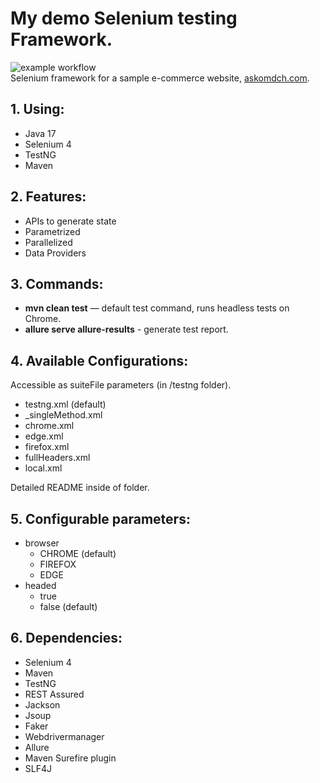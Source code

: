 
# My demo Selenium testing Framework.

![example workflow](https://github.com/hetacz/DemoTestFramework/actions/workflows/maven.yml/badge.svg)  
Selenium framework for a sample e-commerce website, [askomdch.com](https://askomdch.com).

## 1. Using:

 - Java 17
 - Selenium 4
 - TestNG
 - Maven

## 2. Features:

 - APIs to generate state
 - Parametrized
 - Parallelized
 - Data Providers

## 3. Commands:

 - **mvn clean test** — default test command, runs headless tests on Chrome.  
 - **allure serve allure-results** - generate test report.

## 4. Available Configurations:

Accessible as suiteFile parameters (in /testng folder).  
 - testng.xml (default)
 - _singleMethod.xml
 - chrome.xml
 - edge.xml
 - firefox.xml
 - fullHeaders.xml
 - local.xml
 
Detailed README inside of folder.

## 5. Configurable parameters:

 - browser
    - CHROME (default)
    - FIREFOX
    - EDGE
 - headed
    - true
    - false (default)

## 6. Dependencies:

 - Selenium 4
 - Maven
 - TestNG
 - REST Assured
 - Jackson
 - Jsoup
 - Faker
 - Webdrivermanager
 - Allure
 - Maven Surefire plugin
 - SLF4J
